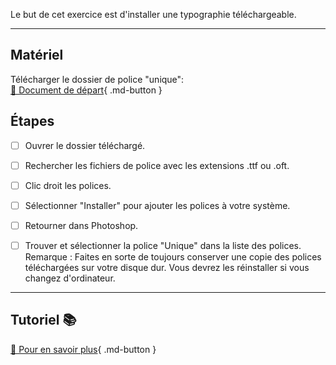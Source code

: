 <style>.md-footer{display:none;}</style>
<style>.md-Headher{display:none;}</style>

Le but de cet exercice est d'installer une typographie téléchargeable.
***  

## Matériel
Télécharger le dossier de police "unique":      
[📁 Document de départ](https://cmontmorency365-my.sharepoint.com/:f:/g/personal/flpilote_cmontmorency_qc_ca/EjI_vOcd3nNJoxX-YMvtzr0BvAJGrpnArev0RWH74MjVwQ?e=veL2bB){ .md-button }   <br>



## Étapes

- [ ] Ouvrer le dossier téléchargé.
- [ ] Rechercher les fichiers de police avec les extensions .ttf ou .oft.
- [ ] Clic droit les polices.
- [ ] Sélectionner "Installer" pour ajouter les polices à votre système.
- [ ] Retourner dans Photoshop.
- [ ] Trouver et sélectionner la police "Unique" dans la liste des polices.
Remarque : Faites en sorte de toujours conserver une copie des polices téléchargées sur votre disque dur. Vous devrez les réinstaller si vous changez d'ordinateur.


***  
## Tutoriel 📚
[📖 Pour en savoir plus](https://uqam-my.sharepoint.com/:v:/g/personal/lavoie-pilote_francoise_uqam_ca/EQzM8QvWTJJLhD-wYPK36xoBrGtFJUZbNf34yYMH7mGDlw?nav=eyJyZWZlcnJhbEluZm8iOnsicmVmZXJyYWxBcHAiOiJPbmVEcml2ZUZvckJ1c2luZXNzIiwicmVmZXJyYWxBcHBQbGF0Zm9ybSI6IldlYiIsInJlZmVycmFsTW9kZSI6InZpZXciLCJyZWZlcnJhbFZpZXciOiJNeUZpbGVzTGlua0NvcHkifX0&e=5Gu7S2){ .md-button }   <br>





